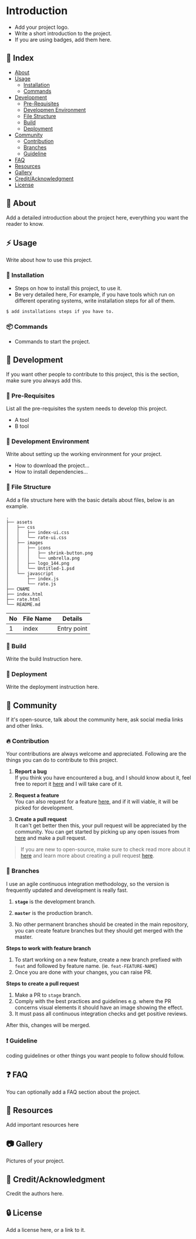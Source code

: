 # Introduction

-   Add your project logo.
-   Write a short introduction to the project.
-   If you are using badges, add them here.

## :ledger: Index

-   [About](#beginner-about)
-   [Usage](#zap-usage)
    -   [Installation](#electric_plug-installation)
    -   [Commands](#package-commands)
-   [Development](#wrench-development)
    -   [Pre-Requisites](#notebook-pre-requisites)
    -   [Developmen Environment](#nut_and_bolt-development-environment)
    -   [File Structure](#file_folder-file-structure)
    -   [Build](#hammer-build)
    -   [Deployment](#rocket-deployment)
-   [Community](#cherry_blossom-community)
    -   [Contribution](#fire-contribution)
    -   [Branches](#cactus-branches)
    -   [Guideline](#exclamation-guideline)
-   [FAQ](#question-faq)
-   [Resources](#page_facing_up-resources)
-   [Gallery](#camera-gallery)
-   [Credit/Acknowledgment](#star2-creditacknowledgment)
-   [License](#lock-license)

## :beginner: About

Add a detailed introduction about the project here, everything you want the reader to know.

## :zap: Usage

Write about how to use this project.

### :electric_plug: Installation

-   Steps on how to install this project, to use it.
-   Be very detailed here, For example, if you have tools which run on different operating systems, write installation steps for all of them.

```
$ add installations steps if you have to.
```

### :package: Commands

-   Commands to start the project.

## :wrench: Development

If you want other people to contribute to this project, this is the section, make sure you always add this.

### :notebook: Pre-Requisites

List all the pre-requisites the system needs to develop this project.

-   A tool
-   B tool

### :nut_and_bolt: Development Environment

Write about setting up the working environment for your project.

-   How to download the project...
-   How to install dependencies...

### :file_folder: File Structure

Add a file structure here with the basic details about files, below is an example.

```
.
├── assets
│   ├── css
│   │   ├── index-ui.css
│   │   └── rate-ui.css
│   ├── images
│   │   ├── icons
│   │   │   ├── shrink-button.png
│   │   │   └── umbrella.png
│   │   ├── logo_144.png
│   │   └── Untitled-1.psd
│   └── javascript
│       ├── index.js
│       └── rate.js
├── CNAME
├── index.html
├── rate.html
└── README.md
```

| No  | File Name | Details     |
| --- | --------- | ----------- |
| 1   | index     | Entry point |

### :hammer: Build

Write the build Instruction here.

### :rocket: Deployment

Write the deployment instruction here.

## :cherry_blossom: Community

If it's open-source, talk about the community here, ask social media links and other links.

### :fire: Contribution

Your contributions are always welcome and appreciated. Following are the things you can do to contribute to this project.

1.  **Report a bug** <br>
    If you think you have encountered a bug, and I should know about it, feel free to report it [here]() and I will take care of it.

2.  **Request a feature** <br>
    You can also request for a feature [here](), and if it will viable, it will be picked for development.

3.  **Create a pull request** <br>
    It can't get better then this, your pull request will be appreciated by the community. You can get started by picking up any open issues from [here]() and make a pull request.

> If you are new to open-source, make sure to check read more about it [here](https://www.digitalocean.com/community/tutorial_series/an-introduction-to-open-source) and learn more about creating a pull request [here](https://www.digitalocean.com/community/tutorials/how-to-create-a-pull-request-on-github).

### :cactus: Branches

I use an agile continuous integration methodology, so the version is frequently updated and development is really fast.

1. **`stage`** is the development branch.

2. **`master`** is the production branch.

3. No other permanent branches should be created in the main repository, you can create feature branches but they should get merged with the master.

**Steps to work with feature branch**

1. To start working on a new feature, create a new branch prefixed with `feat` and followed by feature name. (ie. `feat-FEATURE-NAME`)
2. Once you are done with your changes, you can raise PR.

**Steps to create a pull request**

1. Make a PR to `stage` branch.
2. Comply with the best practices and guidelines e.g. where the PR concerns visual elements it should have an image showing the effect.
3. It must pass all continuous integration checks and get positive reviews.

After this, changes will be merged.

### :exclamation: Guideline

coding guidelines or other things you want people to follow should follow.

## :question: FAQ

You can optionally add a FAQ section about the project.

## :page_facing_up: Resources

Add important resources here

## :camera: Gallery

Pictures of your project.

## :star2: Credit/Acknowledgment

Credit the authors here.

## :lock: License

Add a license here, or a link to it.
